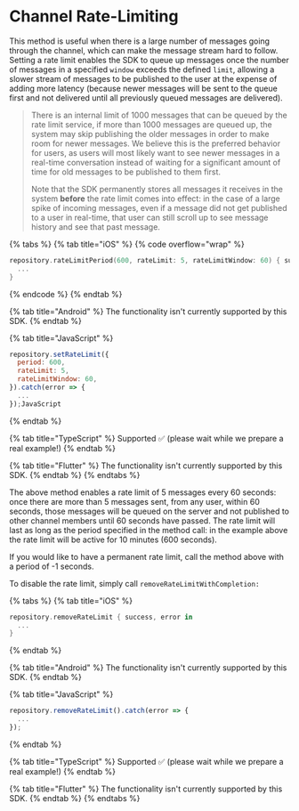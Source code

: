 # Channel Rate-Limiting

This method is useful when there is a large number of messages going through the channel, which can make the message stream hard to follow. Setting a rate limit enables the SDK to queue up messages once the number of messages in a specified `window` exceeds the defined `limit`, allowing a slower stream of messages to be published to the user at the expense of adding more latency (because newer messages will be sent to the queue first and not delivered until all previously queued messages are delivered).

> There is an internal limit of 1000 messages that can be queued by the rate limit service, if more than 1000 messages are queued up, the system may skip publishing the older messages in order to make room for newer messages. We believe this is the preferred behavior for users, as users will most likely want to see newer messages in a real-time conversation instead of waiting for a significant amount of time for old messages to be published to them first.
>
> Note that the SDK permanently stores all messages it receives in the system **before** the rate limit comes into effect: in the case of a large spike of incoming messages, even if a message did not get published to a user in real-time, that user can still scroll up to see message history and see that past message.

{% tabs %}
{% tab title="iOS" %}
{% code overflow="wrap" %}
```swift
repository.rateLimitPeriod(600, rateLimit: 5, rateLimitWindow: 60) { success, error in
  ...
}
```
{% endcode %}
{% endtab %}

{% tab title="Android" %}
The functionality isn't currently supported by this SDK.
{% endtab %}

{% tab title="JavaScript" %}
```javascript
repository.setRateLimit({
  period: 600,
  rateLimit: 5,
  rateLimitWindow: 60,
}).catch(error => {
  ...
});JavaScript
```
{% endtab %}

{% tab title="TypeScript" %}
Supported ✅ (please wait while we prepare a real example!)
{% endtab %}

{% tab title="Flutter" %}
The functionality isn't currently supported by this SDK.
{% endtab %}
{% endtabs %}

The above method enables a rate limit of 5 messages every 60 seconds: once there are more than 5 messages sent, from any user, within 60 seconds, those messages will be queued on the server and not published to other channel members until 60 seconds have passed. The rate limit will last as long as the period specified in the method call: in the example above the rate limit will be active for 10 minutes (600 seconds).

If you would like to have a permanent rate limit, call the method above with a period of -1 seconds.

To disable the rate limit, simply call `removeRateLimitWithCompletion:`

{% tabs %}
{% tab title="iOS" %}
```swift
repository.removeRateLimit { success, error in
  ...
}
```
{% endtab %}

{% tab title="Android" %}
The functionality isn't currently supported by this SDK.
{% endtab %}

{% tab title="JavaScript" %}
```javascript
repository.removeRateLimit().catch(error => {
  ...
});
```
{% endtab %}

{% tab title="TypeScript" %}
Supported ✅ (please wait while we prepare a real example!)
{% endtab %}

{% tab title="Flutter" %}
The functionality isn't currently supported by this SDK.
{% endtab %}
{% endtabs %}
